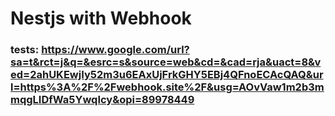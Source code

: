 # Nestjs with Webhook

### tests: https://www.google.com/url?sa=t&rct=j&q=&esrc=s&source=web&cd=&cad=rja&uact=8&ved=2ahUKEwjIy52m3u6EAxUjFrkGHY5EBj4QFnoECAcQAQ&url=https%3A%2F%2Fwebhook.site%2F&usg=AOvVaw1m2b3mmqgLIDfWa5YwqIcy&opi=89978449